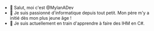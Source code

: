- 👋 Salut, moi c'est @MylanADev
- 👀 Je suis passionné d'informatique depuis tout petit. Mon père m'y a initié dès mon plus jeune âge !
- 🌱 Je suis actuellement en train d'apprendre à faire des IHM en C#.
